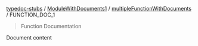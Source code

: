 [typedoc-stubs](../../README.md) / [ModuleWithDocuments1](../README.md) / [multipleFunctionWithDocuments](../README.md#multiplefunctionwithdocuments) / FUNCTION\_DOC\_1

> Function Documentation

Document content
